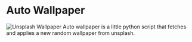 # Auto Wallpaper

![Unsplash Wallpaper][wallpaper]
Auto wallpaper is a little python script that fetches and applies a new random wallpaper from unsplash.

[wallpaper]: https://source.unsplash.com/1600x900/?landscape "Photo by Jeremy Bishop on Unsplash"